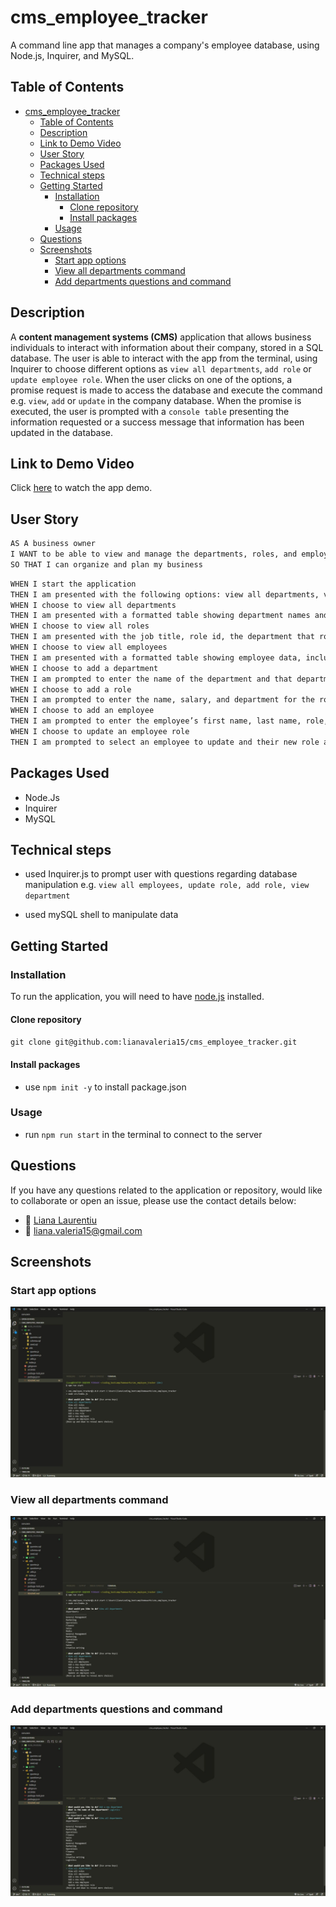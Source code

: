 # cms_employee_tracker

A command line app that manages a company's employee database, using Node.js, Inquirer, and MySQL.

## Table of Contents

- [cms_employee_tracker](#cms_employee_tracker)
  - [Table of Contents](#table-of-contents)
  - [Description](#description)
  - [Link to Demo Video](#link-to-demo-video)
  - [User Story](#user-story)
  - [Packages Used](#packages-used)
  - [Technical steps](#technical-steps)
  - [Getting Started](#getting-started)
    - [Installation](#installation)
      - [Clone repository](#clone-repository)
      - [Install packages](#install-packages)
    - [Usage](#usage)
  - [Questions](#questions)
  - [Screenshots](#screenshots)
    - [Start app options](#start-app-options)
    - [View all departments command](#view-all-departments-command)
    - [Add departments questions and command](#add-departments-questions-and-command)

## Description

A **content management systems (CMS)** application that allows business individuals to interact with information about their company, stored in a SQL database. The user is able to interact with the app from the terminal, using Inquirer to choose different options as `view all departments`, `add role` or `update employee role`. When the user clicks on one of the options, a promise request is made to access the database and execute the command e.g. `view`, `add` or `update` in the company database. When the promise is executed, the user is prompted with a `console table` presenting the information requested or a success message that information has been updated in the database.

## Link to Demo Video

Click [here](https://drive.google.com/file/d/1_x26K5AT7mpZqX34nhWSp_-yjTPJMaMo/view) to watch the app demo.

## User Story

```md
AS A business owner
I WANT to be able to view and manage the departments, roles, and employees in my company
SO THAT I can organize and plan my business
```

```md
WHEN I start the application
THEN I am presented with the following options: view all departments, view all roles, view all employees, add a department, add a role, add an employee, and update an employee role
WHEN I choose to view all departments
THEN I am presented with a formatted table showing department names and department ids
WHEN I choose to view all roles
THEN I am presented with the job title, role id, the department that role belongs to, and the salary for that role
WHEN I choose to view all employees
THEN I am presented with a formatted table showing employee data, including employee ids, first names, last names, job titles, departments, salaries, and managers that the employees report to
WHEN I choose to add a department
THEN I am prompted to enter the name of the department and that department is added to the database
WHEN I choose to add a role
THEN I am prompted to enter the name, salary, and department for the role and that role is added to the database
WHEN I choose to add an employee
THEN I am prompted to enter the employee’s first name, last name, role, and manager, and that employee is added to the database
WHEN I choose to update an employee role
THEN I am prompted to select an employee to update and their new role and this information is updated in the database
```

## Packages Used

- Node.Js
- Inquirer
- MySQL

## Technical steps

- used Inquirer.js to prompt user with questions regarding database manipulation e.g. `view all employees, update role, add role, view department`

- used mySQL shell to manipulate data

## Getting Started

### Installation

To run the application, you will need to have [node.js](https://nodejs.org/en/) installed.

#### Clone repository

`git clone git@github.com:lianavaleria15/cms_employee_tracker.git`

#### Install packages

- use `npm init -y` to install package.json

### Usage

- run `npm run start` in the terminal to connect to the server

## Questions

If you have any questions related to the application or repository, would like to collaborate or open an issue, please use the contact details below:

- 👩 [Liana Laurentiu](https://github.com/lianavaleria15)
- 📧 [liana.valeria15@gmail.com](mailto:liana.valeria15@gmail.com)

## Screenshots

### Start app options

![all questions prompted](src/public/screenshots/cms-1.jpg)

### View all departments command

![view all departments command](src/public/screenshots/cms-2.jpg)

### Add departments questions and command

![Add department command](src/public/screenshots/cms-3.jpg)
